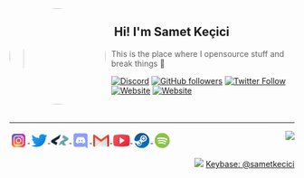 <!-- ## Hi! I'm Samet Keçici 🖐️ -->

<img width="170" height="170" align="left" style="float: left; margin: 0 10px 0 0; border-radius: 50%;" src="https://cdn.discordapp.com/attachments/679467308292505660/963770961683951676/circle.png">  

## <img src="" width="27px"> Hi! I'm Samet Keçici
> This is the place where I opensource stuff and break things :rofl:<br>

[![Discord](https://img.shields.io/discord/334662655581224963?color=333&label=Chat&logo=discord&logoColor=fff&style=flat-square)](https://discord.com/invite/cgygmkq)
[![GitHub followers](https://img.shields.io/github/followers/sametkecici?color=333&label=Follow&logo=github&logoColor=fff&style=flat-square)](https://github.com/sametkecici?tab=followers)
[![Twitter Follow](https://img.shields.io/twitter/follow/sametkecici?color=333&label=Follow&logo=twitter&logoColor=fff&style=flat-square)](https://twitter.com/sametkecici)
[![Website](https://img.shields.io/website?down_color=333&down_message=off&label=Website&logo=firefox&logoColor=fff&style=flat-square&up_color=333&up_message=up&url=https%3A%2F%2Fpartofgamers.com)](https://partofgamers.com)
[![Website](https://komarev.com/ghpvc/?username=sametkecicik&style=flat-square&color=333333&label=Views)](https://partofgamers.com)
<br><br><br>

---

<a href="https://discord.com/users/265848126802231296">
 <img src="https://lanyard.cnrad.dev/api/265848126802231296?hideTimestamp=true&idleMessage=Just%20chillin'%20at%20the%20moment..." align="right" />
</a>

<p align="left">
 <a href="https://www.instagram.com/majonezexe/" target="_blank">
  <img src="https://github.com/sametkecici/sametkecici/blob/master/src/images/readme/instagram.svg" alt="Instagram" width="32" align="center"/>
 </a>
 <a href="https://twitter.com/majonezexe" target="_blank">
  <img src="https://github.com/sametkecici/sametkecici/blob/master/src/images/readme/twitter.svg" alt="Twitter" width="32" align="center"/>
 </a>
 <a href="https://profile.codersrank.io/user/sametkecici/" target="_blank">
  <img src="https://github.com/igorkowalczyk/igorkowalczyk/blob/master/src/images/readme/codersrank.png" alt="Codersrank" width="34" align="center"/>
 </a>
 <a href="https://discord.com/users/544164729354977282" target="_blank">
  <img src="https://github.com/igorkowalczyk/igorkowalczyk/blob/master/src/images/readme/discord.svg" alt="Discord" width="32" align="center"/>
 </a>
 <a href="mailto:sametkeciciiletisim@gmail.com" target="_blank">
  <img src="https://github.com/igorkowalczyk/igorkowalczyk/blob/master/src/images/readme/gmail.svg" alt="Email" width="32" align="center"/>
 </a>
 <a href="https://www.youtube.com/c/Majonezexe" target="_blank">
  <img src="https://github.com/igorkowalczyk/igorkowalczyk/blob/master/src/images/readme/youtube.svg" alt="YouTube" width="32" align="center"/>
 </a>
 <a href="https://steamcommunity.com/id/sametkecici" target="_blank">
  <img src="https://github.com/igorkowalczyk/igorkowalczyk/blob/master/src/images/readme/steam.svg" alt="Steam" width="32" align="center"/>
 </a>
 <a href="https://open.spotify.com/user/	hiw0g0qjyfkpv842jau8r8e2i" target="_blank">
  <img src="https://github.com/igorkowalczyk/igorkowalczyk/blob/master/src/images/readme/spotify.svg" alt="Spotify" width="32" align="center"/>
 </a>
 <!--<a href="https://wakatime.com/@Majonezexe" target="_blank">
  <img src="https://github.com/igorkowalczyk/igorkowalczyk/blob/master/src/images/readme/wakatime.svg" alt="Wakatime" width="32" align="center"/>
 </a>-->
</p>


<p align="right"><img src="https://keybase.io/images/icons/icon-keybase-logo-48@2x.png" width="18px"> <a href="https://keybase.io/sametkecici">Keybase: @sametkecici</a></p>
